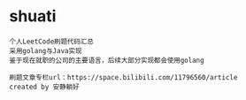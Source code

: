# shuati
    个人LeetCode刷题代码汇总
    采用golang与Java实现
    鉴于现在就职的公司的主要语言，后续大部分实现都会使用golang

    刷题文章专栏url：https://space.bilibili.com/11796560/article
    created by 安静躺好